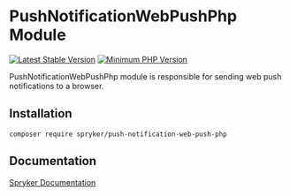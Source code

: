 # PushNotificationWebPushPhp Module
[![Latest Stable Version](https://poser.pugx.org/spryker/push-notification-web-push-php/v/stable.svg)](https://packagist.org/packages/spryker/push-notification-web-push-php)
[![Minimum PHP Version](https://img.shields.io/badge/php-%3E%3D%208.1-8892BF.svg)](https://php.net/)

PushNotificationWebPushPhp module is responsible for sending web push notifications to a browser.

## Installation

```
composer require spryker/push-notification-web-push-php
```

## Documentation

[Spryker Documentation](https://docs.spryker.com)
